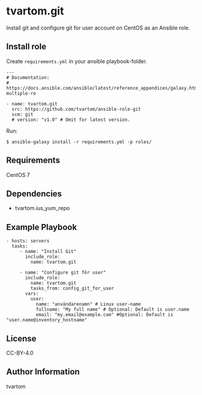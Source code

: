 tvartom.git
===========

Install git and configure git for user account on CentOS as an Ansible role.

Install role
------------

Create `requirements.yml` in your ansible playbook-folder.

    ---
    # Documentation:
    # https://docs.ansible.com/ansible/latest/reference_appendices/galaxy.html#installing-multiple-ro
    
    - name: tvartom.git
      src: https://github.com/tvartom/ansible-role-git
      scm: git
      # version: "v1.0" # Omit for latest version.

Run:

    $ ansible-galaxy install -r requirements.yml -p roles/


Requirements
------------

CentOS 7

Dependencies
------------

* tvartom.ius_yum_repo

Example Playbook
----------------

    - hosts: servers
      tasks:
         - name: "Install Git"
           include_role:
             name: tvartom.git

         - name: "Configure git för user"
           include_role:
             name: tvartom.git
             tasks_from: config_git_for_user
           vars:
             user:
               name: "användarenamn" # Linux user-name
               fullname: "My full name" # Optional: Default is user.name
               email: "my.email@example.com" #Optional: Default is "user.name@inventory_hostname"

License
-------

CC-BY-4.0

Author Information
------------------

tvartom

